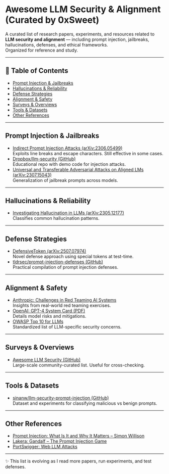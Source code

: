 # Awesome LLM Security & Alignment (Curated by 0xSweet) 

A curated list of research papers, experiments, and resources related to **LLM security and alignment** — including prompt injection, jailbreaks, hallucinations, defenses, and ethical frameworks.  
Organized for reference and study.

---

## 📑 Table of Contents
- [Prompt Injection & Jailbreaks](#prompt-injection--jailbreaks)
- [Hallucinations & Reliability](#hallucinations--reliability)
- [Defense Strategies](#defense-strategies)
- [Alignment & Safety](#alignment--safety)
- [Surveys & Overviews](#surveys--overviews)
- [Tools & Datasets](#tools--datasets)
- [Other References](#other-references)

---

## Prompt Injection & Jailbreaks
- [Indirect Prompt Injection Attacks (arXiv:2306.05499)](https://arxiv.org/abs/2306.05499)   
  Exploits line breaks and escape characters. Still effective in some cases.  
- [Dropbox/llm-security (GitHub)](https://github.com/dropbox/llm-security)   
  Educational repo with demo code for injection attacks.  
- [Universal and Transferable Adversarial Attacks on Aligned LMs (arXiv:2307.15043)](https://arxiv.org/abs/2307.15043)  
  Generalization of jailbreak prompts across models.

---

## Hallucinations & Reliability
- [Investigating Hallucination in LLMs (arXiv:2305.12177)](https://arxiv.org/abs/2305.12177)  
  Classifies common hallucination patterns.

---

## Defense Strategies
- [DefensiveToken (arXiv:2507.07974)](https://arxiv.org/abs/2507.07974)   
  Novel defense approach using special tokens at test-time.  
- [tldrsec/prompt-injection-defenses (GitHub)](https://github.com/tldrsec/prompt-injection-defenses)   
  Practical compilation of prompt injection defenses.

---

## Alignment & Safety
- [Anthropic: Challenges in Red Teaming AI Systems](https://www.anthropic.com/news/challenges-in-red-teaming-ai-systems)   
  Insights from real-world red teaming exercises.  
- [OpenAI: GPT-4 System Card (PDF)](https://cdn.openai.com/papers/gpt-4-system-card.pdf)   
  Details model risks and mitigations.  
- [OWASP Top 10 for LLMs](https://genai.owasp.org/llm-top-10/)  
  Standardized list of LLM-specific security concerns.

---

## Surveys & Overviews
- [Awesome LLM Security (GitHub)](https://github.com/corca-ai/awesome-llm-security)  
  Large-scale community-curated list. Useful for cross-checking.

---

## Tools & Datasets
- [sinanw/llm-security-prompt-injection (GitHub)](https://github.com/sinanw/llm-security-prompt-injection)  
  Dataset and experiments for classifying malicious vs benign prompts.

---

## Other References
- [Prompt Injection: What Is It and Why It Matters – Simon Willison](https://simonwillison.net/2022/Sep/12/prompt-injection/)  
- [Lakera: Gandalf – The Prompt Injection Game](https://gandalf.lakera.ai/)  
- [PortSwigger: Web LLM Attacks](https://portswigger.net/web-security/llm-attacks)  

---





✨ This list is evolving as I read more papers, run experiments, and test defenses.  
